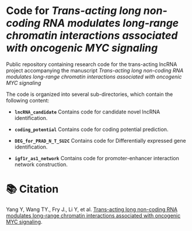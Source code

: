 # Code for *Trans-acting long non-coding RNA modulates long-range chromatin interactions associated with oncogenic MYC signaling*
Public repository containing research code for the trans-acting lncRNA project accompanying
the manuscript *Trans-acting long non-coding RNA modulates long-range chromatin interactions associated with
oncogenic MYC signaling*

The code is organized into several sub-directories, which contain the following content:


* **`lncRNA_candidate`**
Contains code for candidate novel lncRNA identification.

* **`coding_potential`**
Contains code for coding potential prediction.

* **`DEG_for_PRAD_N_T_SU2C`**
Contains code for Differentially expressed gene identification.

* **`igf1r_as1_network`**
Contains code for promoter-enhancer interaction network construction.


# 📚 Citation

Yang Y, Wang TY., Fry J., Li Y, et al. [Trans-acting long non-coding RNA modulates long-range chromatin interactions associated with oncogenic MYC signaling](https://doi.org "Trans-acting long non-coding RNA modulates long-range chromatin interactions associated with oncogenic MYC signaling").
